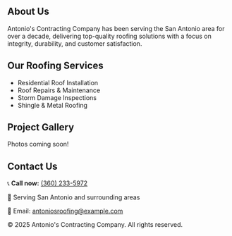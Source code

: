 
<section id="about">
  <h2>About Us</h2>
  <p>Antonio's Contracting Company has been serving the San Antonio area for over a decade, delivering top-quality roofing solutions with a focus on integrity, durability, and customer satisfaction.</p>
</section>

<section id="services">
  <h2>Our Roofing Services</h2>
  <ul>
    <li>Residential Roof Installation</li>
    <li>Roof Repairs & Maintenance</li>
    <li>Storm Damage Inspections</li>
    <li>Shingle & Metal Roofing</li>
  </ul>
</section>

<section id="gallery">
  <h2>Project Gallery</h2>
  <p>Photos coming soon!</p>
</section>

<section id="contact">
  <h2>Contact Us</h2>
  <p>📞 <strong>Call now:</strong> <a href="tel:+13602335972">(360) 233-5972</a></p>
  <p>📍 Serving San Antonio and surrounding areas</p>
  <p>📧 Email: <a href="mailto:antoniosroofing@example.com">antoniosroofing@example.com</a></p>
</section>

<footer>
  <p>&copy; 2025 Antonio's Contracting Company. All rights reserved.</p>
</footer>

</body>
</html>
